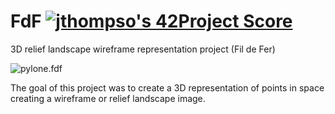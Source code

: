 # FdF [![jthompso's 42Project Score](https://badge42.herokuapp.com/api/project/jthompso/FdF)](https://github.com/AuroraSloan/badge42)
3D relief landscape wireframe representation project (Fil de Fer)

![pylone.fdf](https://media.giphy.com/media/8vWijtmCu3bBSGfqB5/giphy.gif)

The goal of this project was to create a 3D representation of points in space creating a wireframe or relief landscape image.
